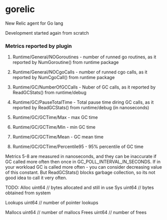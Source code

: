 # gorelic

New Relic agent for Go lang

Development started again from scratch



### Metrics reported by plugin
1. Runtime/General/NOGoroutines - number of runned go routines, as it reported by NumGoroutine() from runtime package
2. Runtime/General/NOCgoCalls - number of runned cgo calls, as it reported by NumCgoCall() from runtime package

3. Runtime/GC/NumberOfGCCalls - Nuber of GC calls, as it reported by ReadGCStats() from runtime/debug 
4. Runtime/GC/PauseTotalTime - Total pause time diring GC calls, as it reported by ReadGCStats() from runtime/debug (in nanoseconds)

5. Runtime/GC/GCTime/Max - max GC time
6. Runtime/GC/GCTime/Min - min GC time
7. Runtime/GC/GCTime/Mean - GC mean time
8. Runtime/GC/GCTime/Percentile95 - 95% percentile of GC time

Metrics 5-8 are measured in nanoseconds, and they can be inaccurate if GC called more often then once in GC_POLL_INTERVAL_IN_SECONDS. 
If in your workload GC is called more often - you can consider decreasing value of this constant. But ReadGCStats() blocks garbage collection, so its not good idea to call it very often.

TODO:
Alloc      uint64 // bytes allocated and still in use
Sys        uint64 // bytes obtained from system

Lookups    uint64 // number of pointer lookups

Mallocs    uint64 // number of mallocs
Frees      uint64 // number of frees

